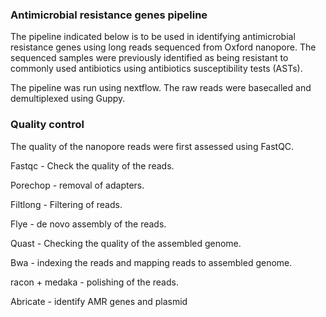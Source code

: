 
### Antimicrobial resistance genes pipeline

The pipeline indicated below is to be used in identifying antimicrobial resistance genes using long reads sequenced from Oxford nanopore.
The sequenced samples were previously identified as being resistant to commonly used antibiotics using antibiotics susceptibility tests (ASTs).

The pipeline was run using nextflow. The raw reads were basecalled and demultiplexed using Guppy.

### Quality control


The quality of the nanopore reads were first assessed using FastQC. 



Fastqc    - Check the quality of the reads.

Porechop  -  removal of adapters.

Filtlong - Filtering of reads. 

Flye     - de novo assembly of the reads.

Quast - Checking the quality of the assembled genome.

Bwa  - indexing the reads and mapping reads to assembled genome.

racon + medaka - polishing of the reads. 

Abricate - identify AMR genes and plasmid



